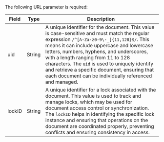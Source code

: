 The following URL parameter is required:

| Field   | Type   | Description                                                                                           |
| ------- | ------ | ----------------------------------------------------------------------------------------------------- |
| uid     | String | A unique identifier for the document. This value is case-sensitive and must match the regular expression `/^[A-Za-z0-9\-_]{11,128}$/`. This means it can include uppercase and lowercase letters, numbers, hyphens, and underscores, with a length ranging from 11 to 128 characters. The `uid` is used to uniquely identify and retrieve a specific document, ensuring that each document can be individually referenced and managed. |
| lockID  | String | A unique identifier for a lock associated with the document. This value is used to track and manage locks, which may be used for document access control or synchronization. The `lockID` helps in identifying the specific lock instance and ensuring that operations on the document are coordinated properly, preventing conflicts and ensuring consistency in access. |

